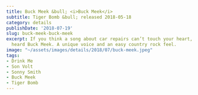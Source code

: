 ```yaml
---
title: Buck Meek &bull; <i>Buck Meek</i>
subtitle: Tiger Bomb &bull; released 2018-05-18
category: details
publishDate: '2018-07-19'
slug: buck-meek-buck-meek
excerpt: If you think a song about car repairs can’t touch your heart, you’ve never
  heard Buck Meek. A unique voice and an easy country rock feel.
image: "~/assets/images/details/2018/07/buck-meek.jpeg"
tags:
- Drink Me
- Son Volt
- Sonny Smith
- Buck Meek
- Tiger Bomb
---
```


